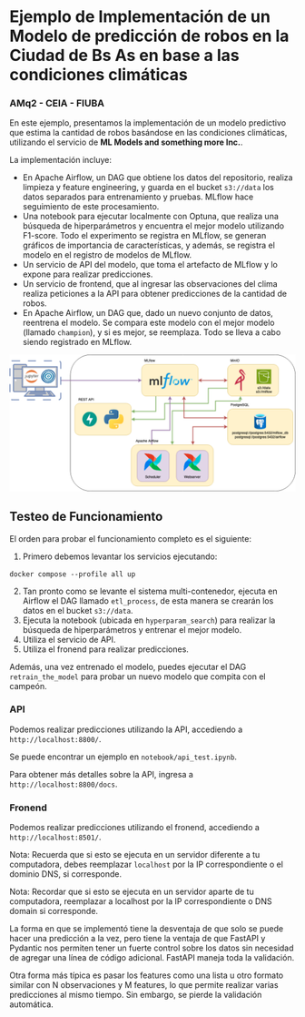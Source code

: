 # Ejemplo de Implementación de un Modelo de predicción de robos en la Ciudad de Bs As en base a las condiciones climáticas

### AMq2 - CEIA - FIUBA

En este ejemplo, presentamos la implementación de un modelo predictivo que estima la cantidad de robos basándose en las condiciones climáticas, utilizando el servicio de
**ML Models and something more Inc.**.

La implementación incluye:

- En Apache Airflow, un DAG que obtiene los datos del repositorio, realiza limpieza y
  feature engineering, y guarda en el bucket `s3://data` los datos separados para entrenamiento
  y pruebas. MLflow hace seguimiento de este procesamiento.
- Una notebook para ejecutar localmente con Optuna, que realiza una búsqueda de
  hiperparámetros y encuentra el mejor modelo utilizando F1-score. Todo el experimento se
  registra en MLflow, se generan gráficos de importancia de características, y además, se
  registra el modelo en el registro de modelos de MLflow.
- Un servicio de API del modelo, que toma el artefacto de MLflow y lo expone para realizar
  predicciones.
- Un servicio de frontend, que al ingresar las observaciones del clima realiza peticiones a la API para obtener predicciones de   la cantidad de robos.
- En Apache Airflow, un DAG que, dado un nuevo conjunto de datos, reentrena el modelo. Se
  compara este modelo con el mejor modelo (llamado `champion`), y si es mejor, se reemplaza. Todo
  se lleva a cabo siendo registrado en MLflow.

![Diagrama de servicios](example_project.png)

## Testeo de Funcionamiento

El orden para probar el funcionamiento completo es el siguiente:

1. Primero debemos levantar los servicios ejecutando:

```
docker compose --profile all up
```

2. Tan pronto como se levante el sistema multi-contenedor, ejecuta en Airflow el DAG
   llamado `etl_process`, de esta manera se crearán los datos en el
   bucket `s3://data`.
3. Ejecuta la notebook (ubicada en `hyperparam_search`) para realizar la búsqueda de
   hiperparámetros y entrenar el mejor modelo.
4. Utiliza el servicio de API.
5. Utiliza el fronend para realizar predicciones.

Además, una vez entrenado el modelo, puedes ejecutar el DAG `retrain_the_model` para probar
un nuevo modelo que compita con el campeón.

### API

Podemos realizar predicciones utilizando la API, accediendo a `http://localhost:8800/`.

Se puede encontrar un ejemplo en `notebook/api_test.ipynb`.

Para obtener más detalles sobre la API, ingresa a `http://localhost:8800/docs`.

### Fronend

Podemos realizar predicciones utilizando el fronend, accediendo a `http://localhost:8501/`.


Nota: Recuerda que si esto se ejecuta en un servidor diferente a tu computadora, debes reemplazar
`localhost` por la IP correspondiente o el dominio DNS, si corresponde.

Nota: Recordar que si esto se ejecuta en un servidor aparte de tu computadora, reemplazar a
localhost por la IP correspondiente o DNS domain si corresponde.

La forma en que se implementó tiene la desventaja de que solo se puede hacer una predicción a
la vez, pero tiene la ventaja de que FastAPI y Pydantic nos permiten tener un fuerte control
sobre los datos sin necesidad de agregar una línea de código adicional. FastAPI maneja toda
la validación.

Otra forma más típica es pasar los features como una lista u otro formato similar con
N observaciones y M features, lo que permite realizar varias predicciones al mismo tiempo.
Sin embargo, se pierde la validación automática.
